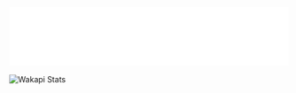 ![Wakapi](/metrics.wakapi.svg)

![Wakapi Stats](https://github-readme-stats.vercel.app/api/wakatime?username=PlumpAlbert&api_domain=wakapi.plumpalbert.xyz&bg_color=2D3747&title_color=2F855A&icon_color=2F855A&text_color=ffffff&custom_title=Wakapi%20Week%20Stats&layout=compact)
